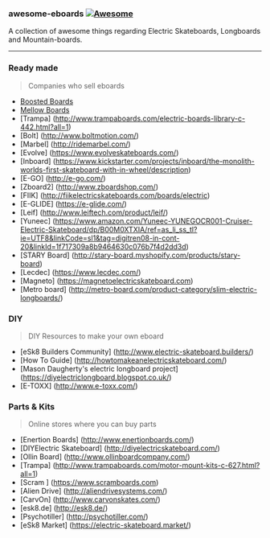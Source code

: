 ### **awesome-eboards** [![Awesome](https://cdn.rawgit.com/sindresorhus/awesome/d7305f38d29fed78fa85652e3a63e154dd8e8829/media/badge.svg)](https://github.com/sindresorhus/awesome)
A collection of awesome things regarding Electric Skateboards, Longboards and Mountain-boards.

---
### Ready made
> Companies who sell eboards
* [Boosted Boards](https://boostedboards.com/)
* [Mellow Boards](http://www.mellowboards.com/)
* [Trampa] (http://www.trampaboards.com/electric-boards-library-c-442.html?all=1)
* [Bolt] (http://www.boltmotion.com/)
* [Marbel] (http://ridemarbel.com/)
* [Evolve] (https://www.evolveskateboards.com/)
* [Inboard] (https://www.kickstarter.com/projects/inboard/the-monolith-worlds-first-skateboard-with-in-wheel/description)
* [E-GO] (http://e-go.com/)
* [Zboard2] (http://www.zboardshop.com/)
* [FIIK] (http://fiikelectricskateboards.com/boards/electric)
* [E-GLIDE] (https://e-glide.com/)
* [Leif] (http://www.leiftech.com/product/leif/)
* [Yuneec] (https://www.amazon.com/Yuneec-YUNEGOCR001-Cruiser-Electric-Skateboard/dp/B00M0XTXIA/ref=as_li_ss_tl?ie=UTF8&linkCode=sl1&tag=digitren08-in-cont-20&linkId=1f717309a8b9464630c076b7f4d2dd3d)
* [STARY Board] (http://stary-board.myshopify.com/products/stary-board)
* [Lecdec] (https://www.lecdec.com/)
* [Magneto] (https://magnetoelectricskateboard.com)
* [Metro board] (http://metro-board.com/product-category/slim-electric-longboards/)

### DIY
> DIY Resources to make your own eboard
* [eSk8 Builders Community] (http://www.electric-skateboard.builders/)
* [How To Guide] (http://howtomakeanelectricskateboard.com/)
* [Mason Daugherty's electric longboard project] (https://diyelectriclongboard.blogspot.co.uk/)
* [E-TOXX] (http://www.e-toxx.com/)

### Parts & Kits
> Online stores where you can buy parts
* [Enertion Boards] (http://www.enertionboards.com/)
* [DIYElectric Skateboard] (http://diyelectricskateboard.com/)
* [Ollin Board] (http://www.ollinboardcompany.com/)
* [Trampa] (http://www.trampaboards.com/motor-mount-kits-c-627.html?all=1)
* [Scram ] (https://www.scramboards.com)
* [Alien Drive] (http://aliendrivesystems.com/)
* [CarvOn] (http://www.carvonskates.com/)
* [esk8.de] (http://esk8.de/)
* [Psychotiller] (http://psychotiller.com/)
* [eSk8 Market] (https://electric-skateboard.market/)
